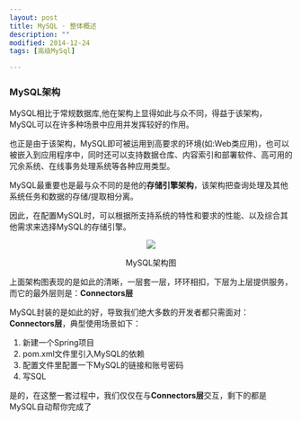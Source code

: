 ```yaml
---
layout: post
title: MySQL · 整体概述
description: ""
modified: 2014-12-24
tags: [高级MySql]

---
```

### MySQL架构
MySQL相比于常规数据库,他在架构上显得如此与众不同，得益于该架构，MySQL可以在许多种场景中应用并发挥较好的作用。

也正是由于该架构，MySQL即可被运用到高要求的环境(如:Web类应用)，也可以被嵌入到应用程序中，同时还可以支持数据仓库、内容索引和部署软件、高可用的冗余系统、在线事务处理系统等各种应用类型。

MySQL最重要也是最与众不同的是他的**存储引擎架构**，该架构把查询处理及其他系统任务和数据的存储/提取相分离。

因此，在配置MySQL时，可以根据所支持系统的特性和要求的性能、以及综合其他需求来选择MySQL的存储引擎。

<p style="text-align: center;"><img src="https://img-blog.csdn.net/20150730152113099?watermark/2/text/aHR0cDovL2Jsb2cuY3Nkbi5uZXQv/font/5a6L5L2T/fontsize/400/fill/I0JBQkFCMA==/dissolve/70/gravity/Center">
<div style="text-align: center;">MySQL架构图</div>
</p>

上面架构图表现的是如此的清晰，一层套一层，环环相扣，下层为上层提供服务，而它的最外层则是：**Connectors层**

MySQL封装的是如此的好，导致我们绝大多数的开发者都只需面对：**Connectors层**，典型使用场景如下：

1. 新建一个Spring项目
2. pom.xml文件里引入MySQL的依赖
3. 配置文件里配置一下MySQL的链接和账号密码
4. 写SQL

是的，在这整一套过程中，我们仅仅在与**Connectors层**交互，剩下的都是MySQL自动帮你完成了












